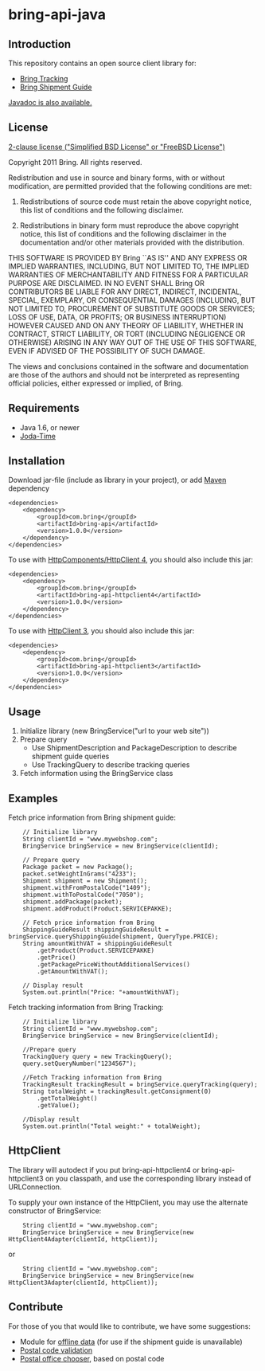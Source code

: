bring-api-java
==============

Introduction
------------

This repository contains an open source client library for:

- [Bring Tracking](http://developer.bring.com/learn/tracking/apireference.html)
- [Bring Shipment Guide](http://developer.bring.com/learn/shipping-guide/documentation/apireference.html)

[Javadoc is also available.](http://bring.github.com/bring-api-java/1.0.0/)

License
-------

[2-clause license ("Simplified BSD License" or "FreeBSD License")](http://www.opensource.org/licenses/bsd-license.php)

Copyright 2011 Bring. All rights reserved.

Redistribution and use in source and binary forms, with or without modification, are
permitted provided that the following conditions are met:

   1. Redistributions of source code must retain the above copyright notice, this list of
      conditions and the following disclaimer.

   2. Redistributions in binary form must reproduce the above copyright notice, this list
      of conditions and the following disclaimer in the documentation and/or other materials
      provided with the distribution.

THIS SOFTWARE IS PROVIDED BY Bring ``AS IS'' AND ANY EXPRESS OR IMPLIED
WARRANTIES, INCLUDING, BUT NOT LIMITED TO, THE IMPLIED WARRANTIES OF MERCHANTABILITY AND
FITNESS FOR A PARTICULAR PURPOSE ARE DISCLAIMED. IN NO EVENT SHALL Bring OR
CONTRIBUTORS BE LIABLE FOR ANY DIRECT, INDIRECT, INCIDENTAL, SPECIAL, EXEMPLARY, OR
CONSEQUENTIAL DAMAGES (INCLUDING, BUT NOT LIMITED TO, PROCUREMENT OF SUBSTITUTE GOODS OR
SERVICES; LOSS OF USE, DATA, OR PROFITS; OR BUSINESS INTERRUPTION) HOWEVER CAUSED AND ON
ANY THEORY OF LIABILITY, WHETHER IN CONTRACT, STRICT LIABILITY, OR TORT (INCLUDING
NEGLIGENCE OR OTHERWISE) ARISING IN ANY WAY OUT OF THE USE OF THIS SOFTWARE, EVEN IF
ADVISED OF THE POSSIBILITY OF SUCH DAMAGE.

The views and conclusions contained in the software and documentation are those of the
authors and should not be interpreted as representing official policies, either expressed
or implied, of Bring.

Requirements
------------

- Java 1.6, or newer
- [Joda-Time](http://joda-time.sourceforge.net)

Installation
------------

Download jar-file (include as library in your project), or add [Maven](http://maven.apache.org/) dependency 

    <dependencies>
        <dependency>
            <groupId>com.bring</groupId>
            <artifactId>bring-api</artifactId>
            <version>1.0.0</version>
        </dependency>
    </dependencies>

To use with [HttpComponents/HttpClient 4](http://hc.apache.org/httpcomponents-client-ga/), you should also include this jar:

    <dependencies>
        <dependency>
            <groupId>com.bring</groupId>
            <artifactId>bring-api-httpclient4</artifactId>
            <version>1.0.0</version>
        </dependency>
    </dependencies>


To use with [HttpClient 3](http://hc.apache.org/httpclient-3.x/), you should also include this jar:

    <dependencies>
        <dependency>
            <groupId>com.bring</groupId>
            <artifactId>bring-api-httpclient3</artifactId>
            <version>1.0.0</version>
        </dependency>
    </dependencies>



Usage
-----

1. Initialize library (new BringService("url to your web site"))
2. Prepare query
    - Use ShipmentDescription and PackageDescription to describe shipment guide queries
    - Use TrackingQuery to describe tracking queries
3. Fetch information using the BringService class

Examples
--------

Fetch price information from Bring shipment guide:

        // Initialize library
        String clientId = "www.mywebshop.com";
        BringService bringService = new BringService(clientId);

        // Prepare query
        Package packet = new Package();
        packet.setWeightInGrams("4233");
        Shipment shipment = new Shipment();
        shipment.withFromPostalCode("1409");
        shipment.withToPostalCode("7050");
        shipment.addPackage(packet);
        shipment.addProduct(Product.SERVICEPAKKE);

        // Fetch price information from Bring
        ShippingGuideResult shippingGuideResult = bringService.queryShippingGuide(shipment, QueryType.PRICE);
        String amountWithVAT = shippingGuideResult
            .getProduct(Product.SERVICEPAKKE)
            .getPrice()
            .getPackagePriceWithoutAdditionalServices()
            .getAmountWithVAT();

        // Display result
        System.out.println("Price: "+amountWithVAT);


Fetch tracking information from Bring Tracking:

        // Initialize library
        String clientId = "www.mywebshop.com";
        BringService bringService = new BringService(clientId);

    	//Prepare query
    	TrackingQuery query = new TrackingQuery();
    	query.setQueryNumber("1234567");

    	//Fetch Tracking information from Bring
    	TrackingResult trackingResult = bringService.queryTracking(query);
    	String totalWeight = trackingResult.getConsignment(0)
    	    .getTotalWeight()
    	    .getValue();

    	//Display result
    	System.out.println("Total weight:" + totalWeight);


HttpClient
----------

The library will autodect if you put bring-api-httpclient4 or bring-api-httpclient3 on you classpath,
and use the corresponding library instead of URLConnection.

To supply your own instance of the HttpClient, you may use the alternate constructor of BringService:

        String clientId = "www.mywebshop.com";
        BringService bringService = new BringService(new HttpClient4Adapter(clientId, httpClient));

or

        String clientId = "www.mywebshop.com";
        BringService bringService = new BringService(new HttpClient3Adapter(clientId, httpClient));


Contribute
----------

For those of you that would like to contribute, we have some suggestions:

- Module for [offline data](http://developer.bring.com/learn/shipping-guide/documentation/offlinedata.html) (for use if the shipment guide is unavailable)
- [Postal code validation](http://developer.bring.com/learn/postalcode/apireference.html)
- [Postal office chooser](http://developer.bring.com/learn/pickuppoint/apireference.html), based on postal code
